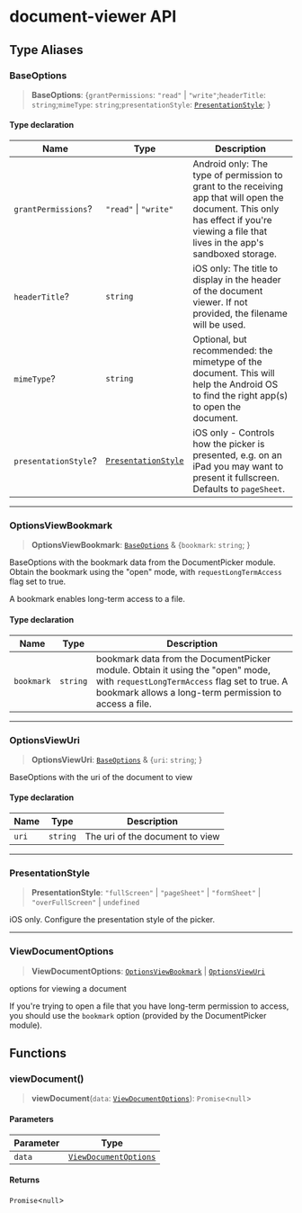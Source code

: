 # document-viewer API

## Type Aliases

### BaseOptions

> **BaseOptions**: \{`grantPermissions`: `"read"` \| `"write"`;`headerTitle`: `string`;`mimeType`: `string`;`presentationStyle`: [`PresentationStyle`](index.md#presentationstyle); \}

#### Type declaration

| Name                 | Type                                              | Description                                                                                                                                                                              |
| -------------------- | ------------------------------------------------- | ---------------------------------------------------------------------------------------------------------------------------------------------------------------------------------------- |
| `grantPermissions`?  | `"read"` \| `"write"`                             | Android only: The type of permission to grant to the receiving app that will open the document. This only has effect if you're viewing a file that lives in the app's sandboxed storage. |
| `headerTitle`?       | `string`                                          | iOS only: The title to display in the header of the document viewer. If not provided, the filename will be used.                                                                         |
| `mimeType`?          | `string`                                          | Optional, but recommended: the mimetype of the document. This will help the Android OS to find the right app(s) to open the document.                                                    |
| `presentationStyle`? | [`PresentationStyle`](index.md#presentationstyle) | iOS only - Controls how the picker is presented, e.g. on an iPad you may want to present it fullscreen. Defaults to `pageSheet`.                                                         |

---

### OptionsViewBookmark

> **OptionsViewBookmark**: [`BaseOptions`](index.md#baseoptions) & \{`bookmark`: `string`; \}

BaseOptions with the bookmark data from the DocumentPicker module. Obtain the bookmark using the "open" mode, with `requestLongTermAccess` flag set to true.

A bookmark enables long-term access to a file.

#### Type declaration

| Name       | Type     | Description                                                                                                                                                                              |
| ---------- | -------- | ---------------------------------------------------------------------------------------------------------------------------------------------------------------------------------------- |
| `bookmark` | `string` | bookmark data from the DocumentPicker module. Obtain it using the "open" mode, with `requestLongTermAccess` flag set to true. A bookmark allows a long-term permission to access a file. |

---

### OptionsViewUri

> **OptionsViewUri**: [`BaseOptions`](index.md#baseoptions) & \{`uri`: `string`; \}

BaseOptions with the uri of the document to view

#### Type declaration

| Name  | Type     | Description                     |
| ----- | -------- | ------------------------------- |
| `uri` | `string` | The uri of the document to view |

---

### PresentationStyle

> **PresentationStyle**: `"fullScreen"` \| `"pageSheet"` \| `"formSheet"` \| `"overFullScreen"` \| `undefined`

iOS only. Configure the presentation style of the picker.

---

### ViewDocumentOptions

> **ViewDocumentOptions**: [`OptionsViewBookmark`](index.md#optionsviewbookmark) \| [`OptionsViewUri`](index.md#optionsviewuri)

options for viewing a document

If you're trying to open a file that you have long-term permission to access, you should use the `bookmark` option (provided by the DocumentPicker module).

## Functions

### viewDocument()

> **viewDocument**(`data`: [`ViewDocumentOptions`](index.md#viewdocumentoptions)): `Promise`\<`null`\>

#### Parameters

| Parameter | Type                                                  |
| --------- | ----------------------------------------------------- |
| `data`    | [`ViewDocumentOptions`](index.md#viewdocumentoptions) |

#### Returns

`Promise`\<`null`\>
